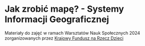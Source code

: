 # Jak zrobić mapę? - Systemy Informacji Geograficznej
Materiały do zajęć w ramach Warsztatów Nauk Społecznych 2024 zorganizowanych przez [Krajowy Fundusz na Rzecz Dzieci](https://fundusz.org/)